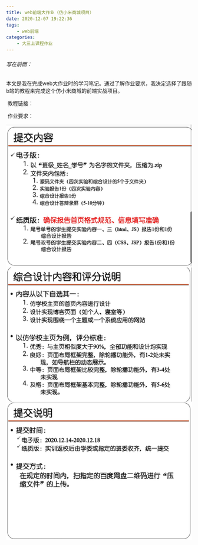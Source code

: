 ```yaml
---
title: web前端大作业（仿小米商城项目）
date: 2020-12-07 19:22:36
tags:
	- web前端
categories:
	- 大三上课程作业
---
```


###### 写在前面：

​		本文是我在完成web大作业时的学习笔记。通过了解作业要求，我决定选择了跟随b站的教程来完成这个仿小米商城的前端实战项目。

​		教程链接：

[&lt;font color=&#39;pink&#39;&gt; html+css+js实战项目 仿小米商城&lt;/font&gt;]: https://www.bilibili.com/video/BV1yp4y1a7jU/?spm_id_from=333.788.recommend_more_video.0



​		作业要求：

<img src="https://raw.githubusercontent.com/rabbitcat04261028/picgo/master/%E5%89%8D%E7%AB%AF%E4%BD%9C%E4%B8%9A%E6%8F%90%E4%BA%A4%E5%86%85%E5%AE%B9.jpg" style="zoom:50%;" />

<img src="https://raw.githubusercontent.com/rabbitcat04261028/picgo/master/%E5%89%8D%E7%AB%AF%E4%BD%9C%E4%B8%9A%E8%A6%81%E6%B1%82.jpg" style="zoom:50%;" />

<img src="web前端大作业（仿小米商城项目）.assets/前端作业提交说明.jpg" style="zoom:50%;" />